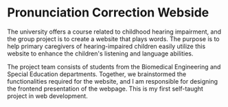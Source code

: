 # Pronunciation Correction Webside

The university offers a course related to childhood hearing impairment, and the group project is to create a website that plays words. The purpose is to help primary caregivers of hearing-impaired children easily utilize this website to enhance the children's listening and language abilities.

The project team consists of students from the Biomedical Engineering and Special Education departments. Together, we brainstormed the functionalities required for the website, and I am responsible for designing the frontend presentation of the webpage. This is my first self-taught project in web development.

